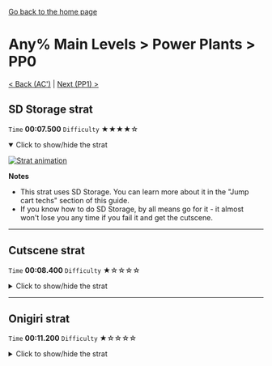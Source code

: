 [Go back to the home page](https://github.com/Doublevil/scbspeedrun)

# Any% Main Levels > Power Plants > PP0

[< Back (AC')](https://github.com/Doublevil/scbspeedrun/blob/main/levels/any_ml/A/AC'.md) | [Next (PP1) >](https://github.com/Doublevil/scbspeedrun/blob/main/levels/any_ml/pp/PP1.md)

## SD Storage strat

`Time` **00:07.500** `Difficulty` ★★★★☆
<details open>
  <summary>Click to show/hide the strat</summary>

  [![Strat animation](https://github.com/Doublevil/scbspeedrun/blob/main/media/levels/pp/PP0_SDStrat.webp)](https://github.com/Doublevil/scbspeedrun/blob/main/media/levels/pp/PP0_SDStrat.mp4?raw=true)

  **Notes**
  - This strat uses SD Storage. You can learn more about it in the "Jump cart techs" section of this guide.
  - If you know how to do SD Storage, by all means go for it - it almost won't lose you any time if you fail it and get the cutscene.
</details>

---
## Cutscene strat

`Time` **00:08.400** `Difficulty` ★☆☆☆☆
<details>
  <summary>Click to show/hide the strat</summary>

  [![Strat animation](https://github.com/Doublevil/scbspeedrun/blob/main/media/levels/pp/PP0_Strat.webp)](https://github.com/Doublevil/scbspeedrun/blob/main/media/levels/pp/PP0_Strat.mp4?raw=true)
</details>

---
## Onigiri strat

`Time` **00:11.200** `Difficulty` ★☆☆☆☆
<details>
  <summary>Click to show/hide the strat</summary>

  [![Strat animation](https://github.com/Doublevil/scbspeedrun/blob/main/media/levels/pp/PP0_OnigiriStrat.webp)](https://github.com/Doublevil/scbspeedrun/blob/main/media/levels/pp/PP0_OnigiriStrat.mp4?raw=true)
</details>
